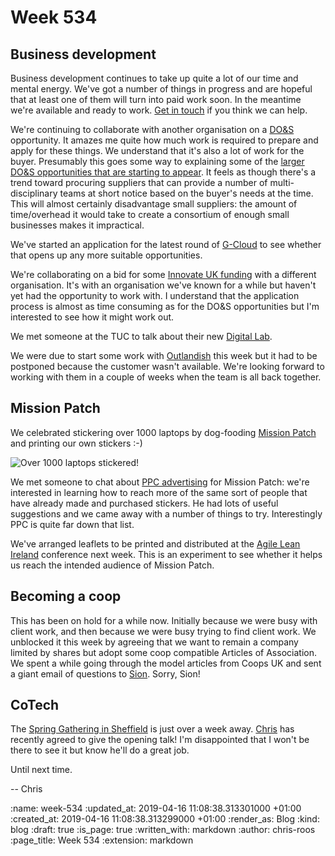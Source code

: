 Week 534
========

## Business development

Business development continues to take up quite a lot of our time and mental energy. We've got a number of things in progress and are hopeful that at least one of them will turn into paid work soon. In the meantime we're available and ready to work. [Get in touch][email-us] if you think we can help.

We're continuing to collaborate with another organisation on a [DO&S][do&s] opportunity. It amazes me quite how much work is required to prepare and apply for these things. We understand that it's also a lot of work for the buyer. Presumably this goes some way to explaining some of the [larger DO&S opportunities that are starting to appear][do&s-gds]. It feels as though there's a trend toward procuring suppliers that can provide a number of multi-disciplinary teams at short notice based on the buyer's needs at the time. This will almost certainly disadvantage small suppliers: the amount of time/overhead it would take to create a consortium of enough small businesses makes it impractical.

We've started an application for the latest round of [G-Cloud][gcloud] to see whether that opens up any more suitable opportunities.

We're collaborating on a bid for some [Innovate UK funding][innovate-uk-smart-grants] with a different organisation. It's with an organisation we've known for a while but haven't yet had the opportunity to work with. I understand that the application process is almost as time consuming as for the DO&S opportunities but I'm interested to see how it might work out.

We met someone at the TUC to talk about their new [Digital Lab][tuc-digital].

We were due to start some work with [Outlandish][outlandish] this week but it had to be postponed because the customer wasn't available. We're looking forward to working with them in a couple of weeks when the team is all back together.


## Mission Patch

We celebrated stickering over 1000 laptops by dog-fooding [Mission Patch][mission-patch] and printing our own stickers :-)

![Over 1000 laptops stickered!](/images/blog/1000-laptops-stickered.png)

We met someone to chat about [PPC advertising][ppc] for Mission Patch: we're interested in learning how to reach more of the same sort of people that have already made and purchased stickers. He had lots of useful suggestions and we came away with a number of things to try. Interestingly PPC is quite far down that list.

We've arranged leaflets to be printed and distributed at the [Agile Lean Ireland][agile-ireland] conference next week. This is an experiment to see whether it helps us reach the intended audience of Mission Patch.


## Becoming a coop

This has been on hold for a while now. Initially because we were busy with client work, and then because we were busy trying to find client work. We unblocked it this week by agreeing that we want to remain a company limited by shares but adopt some coop compatible Articles of Association. We spent a while going through the model articles from Coops UK and sent a giant email of questions to [Sion][sion-whellans]. Sorry, Sion!


## CoTech

The [Spring Gathering in Sheffield][cotech-spring-2019] is just over a week away. [Chris][chris-lowis] has recently agreed to give the opening talk! I'm disappointed that I won't be there to see it but know he'll do a great job.


Until next time.

-- Chris

[agile-ireland]: https://www.agileleanireland.org/
[chris-lowis]: /chris-lowis
[cotech-spring-2019]: https://wiki.coops.tech/wiki/Sheffield_2019
[do&s-gds]: https://www.digitalmarketplace.service.gov.uk/digital-outcomes-and-specialists/opportunities/9395
[do&s]: https://www.gov.uk/guidance/digital-outcomes-and-specialists-suppliers-guide
[email-us]: mailto:lets@gofreerange.com
[gcloud]: https://www.gov.uk/guidance/the-g-cloud-framework-on-the-digital-marketplace
[innovate-uk-smart-grants]: https://apply-for-innovation-funding.service.gov.uk/competition/324/overview
[mission-patch]: https://mission-patch.com/
[outlandish]: https://outlandish.com/
[ppc]: https://en.wikipedia.org/wiki/Pay-per-click
[sion-whellans]: https://twitter.com/scumboni
[tuc-digital]: https://digital.tuc.org.uk/

:name: week-534
:updated_at: 2019-04-16 11:08:38.313301000 +01:00
:created_at: 2019-04-16 11:08:38.313299000 +01:00
:render_as: Blog
:kind: blog
:draft: true
:is_page: true
:written_with: markdown
:author: chris-roos
:page_title: Week 534
:extension: markdown
